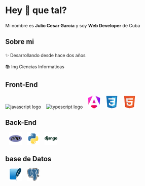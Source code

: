 <h1 align="left"><strong>Hey 👋 que tal?</strong></h1>

###

<p align="left">Mi nombre es <strong>Julio Cesar Garcia</strong> y soy <strong>Web Developer</strong> de Cuba</p>

###

<h2 align="left"><strong>Sobre mi</strong></h2>

###

<p align="left">✨ Desarrollando desde hace dos años <br><br>📚 Ing Ciencias Informaticas<br></p>

###

<h2 align="left"><strong>Front-End</strong> </h2>

###

<div align="left">
  <img src="https://cdn.jsdelivr.net/gh/devicons/devicon/icons/javascript/javascript-original.svg" height="40" alt="javascript logo"  />
  <img width="8" />
  <img src="https://cdn.jsdelivr.net/gh/devicons/devicon/icons/typescript/typescript-original.svg" height="40" alt="typescript logo"  />
  <img width="8" />
  <img src="https://github.com/devicons/devicon/blob/v2.16.0/icons/angular/angular-original.svg" height="40" alt="angular logo"  />
  <img width="8" />
  <img src="https://github.com/devicons/devicon/blob/v2.16.0/icons/css3/css3-original.svg" height="40" alt="css logo"  />
  <img width="8" />
  <img src="https://github.com/devicons/devicon/blob/v2.16.0/icons/html5/html5-original.svg" height="40" alt="html logo"  />
</div>
<h2 align="left"><strong>Back-End</strong> </h2>
<div>
  <img width="8" />
  <img src="https://github.com/devicons/devicon/blob/v2.16.0/icons/php/php-original.svg" height="40" alt="php logo"  />
  <img width="8" />
  <img src="https://github.com/devicons/devicon/blob/v2.16.0/icons/python/python-original.svg" height="40" alt="python logo"  />
  <img width="8" />
  <img src="https://github.com/devicons/devicon/blob/v2.16.0/icons/django/django-plain-wordmark.svg" height="40" alt="django logo"  />
</div>
<h2 align="left"><strong>base de Datos</strong> </h2>
<div>
  <img width="8" />
  <img src="https://github.com/devicons/devicon/blob/v2.16.0/icons/sqlite/sqlite-original.svg" height="40" alt="sqllite logo"  />
  <img width="8" />
  <img src="https://github.com/devicons/devicon/blob/v2.16.0/icons/postgresql/postgresql-original.svg" height="40" alt="postgres logo"  />
</div>

###
